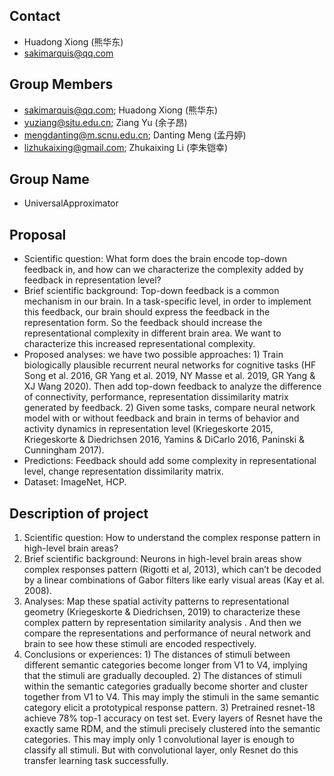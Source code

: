 ## Contact
- Huadong Xiong (熊华东)
- sakimarquis@qq.com

## Group Members
- sakimarquis@qq.com; Huadong Xiong (熊华东)
- yuziang@sjtu.edu.cn; Ziang Yu (余子昂)
- mengdanting@m.scnu.edu.cn; Danting Meng (孟丹婷)
- lizhukaixing@gmail.com; Zhukaixing Li (李朱铠幸)

## Group Name
- UniversalApproximator

## Proposal

- Scientific question: What form does the brain encode top-down feedback in, and how can we characterize the complexity added by feedback in representation level? 
- Brief scientific background: Top-down feedback is a common mechanism in our brain. In a task-specific level, in order to implement this feedback, our brain should express the feedback in the representation form. So the feedback should increase the representational complexity in different brain area. We want to characterize this increased representational complexity.
- Proposed analyses: we have two possible approaches: 1) Train biologically plausible recurrent neural networks for cognitive tasks (HF Song et al. 2016, GR Yang et al. 2019, NY Masse et al. 2019, GR Yang & XJ Wang 2020). Then add top-down feedback to analyze the difference of connectivity, performance, representation dissimilarity matrix generated by feedback. 2) Given some tasks, compare neural network model with or without feedback and brain in terms of behavior and activity dynamics in representation level (Kriegeskorte 2015, Kriegeskorte & Diedrichsen 2016, Yamins & DiCarlo 2016, Paninski & Cunningham 2017).
- Predictions: Feedback should add some complexity in representational level, change representation dissimilarity matrix.
- Dataset: ImageNet, HCP.



## Description of project

1. Scientific question: How to understand the complex response pattern in high-level brain areas?
2. Brief scientific background: Neurons in high-level brain areas show complex responses pattern (Rigotti et al, 2013), which can’t be decoded by a linear combinations of Gabor filters like early visual areas (Kay et al. 2008).
3. Analyses: Map these spatial activity patterns to representational geometry (Kriegeskorte & Diedrichsen, 2019) to characterize these complex pattern by representation similarity analysis 	.
   And then we compare the representations and performance of neural network and brain to see how these stimuli are encoded respectively.
4. Conclusions or experiences: 1) The distances of stimuli between different semantic categories become longer from V1 to V4, implying that the stimuli are gradually decoupled. 2) The distances of stimuli within the semantic categories gradually become shorter and cluster together from V1 to V4. This may imply the stimuli in the same semantic category elicit a prototypical response pattern. 3) Pretrained resnet-18 achieve 78% top-1 accuracy on test set. Every layers of Resnet have the exactly same RDM, and the stimuli precisely clustered into the semantic categories. This may imply only 1 convolutional layer is enough to classify all stimuli. But with convolutional layer, only Resnet do this transfer learning task successfully.

